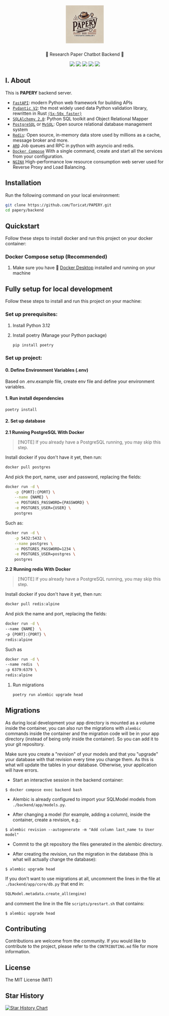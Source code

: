 
<!-- DOCTOC SKIP -->

<h1 align="center">
 <a href="https://www.papery.com">
  <picture>
    <source media="(prefers-color-scheme: dark)" srcset="docs/images/papery_logo.png"/>
    <img height="120" src="docs/images/papery_logo.png"/>
  </picture>
 </a>
 <br />
</h1>
<p align="center">
🚀 Research Paper Chatbot Backend 🚀
</p>
<p align="center">
  <a href="https://www.papery.com/"><img src="https://img.shields.io/badge/Website-blue?logo=googlechrome&logoColor=white"/></a>
  <a href="https://docs.papery.com/"><img src="https://img.shields.io/badge/Docs-yellow?logo=gitbook&logoColor=white"/></a>
  <a href="https://discord.gg/MYEB3xQE"><img src="https://img.shields.io/discord/1300352164748591205?logo=discord&label=discord"/></a>
  <a href="https://github.com/Toricat/PAPERY"><img src="https://img.shields.io/github/stars/Toricat/PAPERY" /></a>
  <a href="https://github.com/Toricat/PAPERY/blob/main/LICENSE"><img src="https://img.shields.io/github/license/Toricat/PAPERY"/></a>
  <!-- <a href="https://twitter.com/paperyai"><img src="https://img.shields.io/twitter/follow/paperyai?style=social"/></a> -->
  <!-- <a href="https://www.linkedin.com/company/papery-ai"><img src="https://img.shields.io/badge/Follow%20on%20LinkedIn-0077B5?logo=linkedin"/></a> -->
</p>

## I. About

This is **PAPERY** backend server.

- [`FastAPI`](https://fastapi.tiangolo.com): modern Python web framework for building APIs
- [`Pydantic V2`](https://docs.pydantic.dev/2.4/): the most widely used data Python validation library, rewritten in Rust [`(5x-50x faster)`](https://docs.pydantic.dev/latest/blog/pydantic-v2-alpha/)
- [`SQLAlchemy 2.0`](https://docs.sqlalchemy.org/en/20/changelog/whatsnew_20.html): Python SQL toolkit and Object Relational Mapper
- [`PostgreSQL`](https://www.postgresql.org) or [`MySQL`](https://www.mysql.com): Open source relational database management system
- [`Redis`](https://redis.io): Open source, in-memory data store used by millions as a cache, message broker and more.
- [`ARQ`](https://arq-docs.helpmanual.io) Job queues and RPC in python with asyncio and redis.
- [`Docker Compose`](https://docs.docker.com/compose/) With a single command, create and start all the services from your configuration.
- [`NGINX`](https://nginx.org/en/) High-performance low resource consumption web server used for Reverse Proxy and Load Balancing.

## Installation

Run the following command on your local environment:

```bash
git clone https://github.com/Toricat/PAPERY.git
cd papery/backend
```

## Quickstart

Follow these steps to install docker and run this project on your docker container:

### Docker Compose setup (Recommended)

1. Make sure you have 🔗 [Docker Desktop](https://www.docker.com/products/docker-desktop/) installed and running on your machine

## Fully setup for local development 

Follow these steps to install and run this project on your machine:

### Set up prerequisites:
1. Install Python 3.12
2. Install poetry (Manage your Python package)
   
   ```bash
   pip install poetry 
   ```

### Set up project:
#### 0. Define Environment Variables (.env)
Based on .env.example file, create env file and define your environment variables.

#### 1. Run install dependencies

   ```bash
   poetry install
   ```

#### 2. Set up database
**2.1 Running PostgreSQL With Docker**

> \[!NOTE\]
> If you already have a PostgreSQL running, you may skip this step.

Install docker if you don't have it yet, then run:

```bash
docker pull postgres
```

And pick the port, name, user and password, replacing the fields:

```bash
docker run -d \
    -p {PORT}:{PORT} \
    --name {NAME} \
    -e POSTGRES_PASSWORD={PASSWORD} \
    -e POSTGRES_USER={USER} \
    postgres
```

Such as:

```bash
docker run -d \
    -p 5432:5432 \
    --name postgres \
    -e POSTGRES_PASSWORD=1234 \
    -e POSTGRES_USER=postgres \
    postgres
```
    
**2.2 Running redis With Docker**

> \[!NOTE\]
> If you already have a PostgreSQL running, you may skip this step.

Install docker if you don't have it yet, then run:

```bash
docker pull redis:alpine
```

And pick the name and port, replacing the fields:

```bash
docker run -d \
--name {NAME}  \
-p {PORT}:{PORT} \
redis:alpine
```

Such as

```bash
docker run -d \
--name redis  \
-p 6379:6379 \
redis:alpine
```

1. Run migrations

   ```bash
   poetry run alembic upgrade head
   ```


## Migrations

As during local development your app directory is mounted as a volume inside the container, you can also run the migrations with `alembic` commands inside the container and the migration code will be in your app directory (instead of being only inside the container). So you can add it to your git repository.

Make sure you create a "revision" of your models and that you "upgrade" your database with that revision every time you change them. As this is what will update the tables in your database. Otherwise, your application will have errors.

* Start an interactive session in the backend container:

```console
$ docker compose exec backend bash
```

* Alembic is already configured to import your SQLModel models from `./backend/app/models.py`.

* After changing a model (for example, adding a column), inside the container, create a revision, e.g.:

```console
$ alembic revision --autogenerate -m "Add column last_name to User model"
```

* Commit to the git repository the files generated in the alembic directory.

* After creating the revision, run the migration in the database (this is what will actually change the database):

```console
$ alembic upgrade head
```

If you don't want to use migrations at all, uncomment the lines in the file at `./backend/app/core/db.py` that end in:

```python
SQLModel.metadata.create_all(engine)
```

and comment the line in the file `scripts/prestart.sh` that contains:

```console
$ alembic upgrade head
```

## Contributing

Contributions are welcome from the community. If you would like to contribute to the project, please refer to the `CONTRIBUTING.md` file for more information.

## License

The MIT License (MIT)

## Star History

[![Star History Chart](https://api.star-history.com/svg?repos=Toricat/PAPERY&type=Date)](https://star-history.com/#Toricat/PAPERY&Date)
